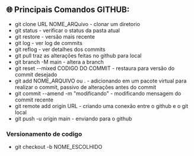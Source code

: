 ## 🌐 Principais Comandos GITHUB: 
- git clone URL NOME_ARQuivo - clonar um diretorio
- git status - verificar o status da pasta atual
- git restore - versão mais recente
- git log - ver log de commits
- git reflog - ver detalhes dos commits
- git pull traz as alterações feitas no github para local
- git branch -M main - altera a branch
- git reset --mixed CODIGO DO COMMIT - restaura para versão do commit desejado
- git add NOME_ARQUIVO ou . - adicionando em um pacote virtual para realizar o commit, passivo de alterações antes do commit
- git commit --amend -m "modificando" - modificando mensagem do commit recente
- git remote add origin URL - criando uma conexão entre o github e o git local
- git push -u origin main - enviando para o github

### Versionamento de codigo
- git checkout -b NOME_ESCOLHIDO
